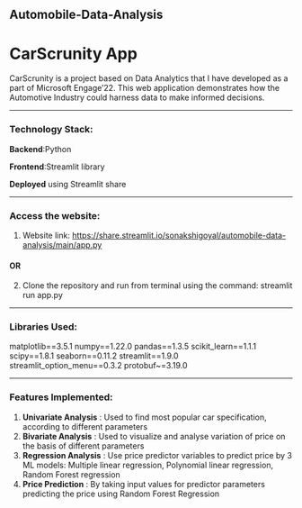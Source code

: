 ## Automobile-Data-Analysis

# CarScrunity App
CarScrunity is a project based on Data Analytics that I have developed as a part of Microsoft Engage’22. This web application demonstrates how the Automotive Industry could harness data to make informed decisions.
_______________________________________________________________________________________________________________________________________________________________________
### Technology Stack:
**Backend**:Python

**Frontend**:Streamlit library

**Deployed** using Streamlit share
_______________________________________________________________________________________________________________________________________________________________________

### Access the website:
1) Website link: https://share.streamlit.io/sonakshigoyal/automobile-data-analysis/main/app.py
#### OR
2) Clone the repository and run from terminal using the command: streamlit run app.py
_________________________________________________________________________________________________________________________________________________________________________
### Libraries Used:
matplotlib==3.5.1
numpy==1.22.0
pandas==1.3.5
scikit_learn==1.1.1
scipy==1.8.1
seaborn==0.11.2
streamlit==1.9.0
streamlit_option_menu==0.3.2
protobuf~=3.19.0
_________________________________________________________________________________________________________________________________________________________________________
### Features Implemented:
1) **Univariate Analysis** : Used to find most popular car specification, according to different parameters
2) **Bivariate Analysis** : Used to visualize and analyse variation of price on the basis of different parameters
3) **Regression Analysis** : Use price predictor variables to predict price by 3 ML models: Multiple linear regression, Polynomial linear regression, Random Forest regression
4) **Price Prediction** : By taking input values for predictor parameters predicting the price using Random Forest Regression


